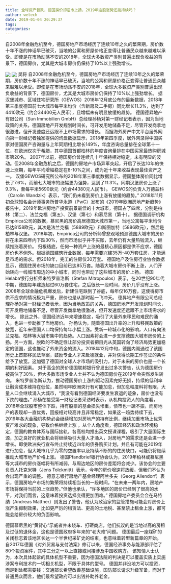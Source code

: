 ```yaml
---
title: 全球资产普跌，德国房价却逆市上扬，2019年这股涨势还能持续吗？
author: wetech
date: 2019-01-04 20:29:37
tags: 
categories: 
---
```

自2008年金融危机至今，德国房地产市场经历了连续10年之久的繁荣期，房价数十年不涨的神话早已破灭，当地的公寓和房屋价格正变得让普通民众越来越难以承受。即使是在市场动荡不安的2018年，全球大多数资产类别普遍出现负收益的背景下，德国房价，尤其是大城市房价仍保持了10%以上强劲增长。
<!-- more -->
<img align="center" border="0" src="https://imgcdn.yicai.com/uppics/images/2019/01/3d8d7417a6cd89c74b28085ef7db9172.jpg" />
<img align="center" border="0" src="https://imgcdn.yicai.com/uppics/images/2019/01/1209cd01a69e314d7c6a5c0be9171538.jpg" />
吴将
自2008年金融危机至今，德国房地产市场经历了连续10年之久的繁荣期，房价数十年不涨的神话早已破灭，当地的公寓和房屋价格正变得让普通民众越来越难以承受。即使是在市场动荡不安的2018年，全球大多数资产类别普遍出现负收益的背景下，德国房价，尤其是大城市房价仍保持了10%以上强劲增长。
据汉堡城市、区域住宅研究所（GEWOS）2018年12月底公布的最新数据，2018年第三季度德国前七大城市每平米均价（含新房及二手房）同比增长11.3%，达到了4410欧元（约合34400元人民币），且增幅未有明显放缓的趋势。
德国德昇地产有限公司（Sun Immobilien GmbH）总经理孙杨对第一财经记者表示，因为当地政策的关系，德国房地产开发规划时间长，可开发用地储备不足，尽管开发商拿地很激进，但开发速度还远跟不上市场需求的增长。
而据海外房产中文平台居外网向第一财经记者独家提供的询盘数据显示，2018年第四季度，居外网录得中国买家对德国房产咨询量与上年同期相比增长149%，年度咨询总量排在全球第十一位，在欧洲仅次于希腊，其中德国首都柏林的年度咨询量排在中国买家最热购房城市第20名。
2007年以前，德国房价曾连续几十年保持相对稳定，未有明显的波动。但2008年金融危机之后，德国的房地产市场异军突起，开启了长达10年的快速上涨期，每年平均增幅稳定在8-10%之间，成为近十年来收益表现最佳资产之一。
汉堡GEWOS研究所公布的2018年第三季度数据显示，德国整体房价同比增长了7.6%，而前七大城市的涨幅更为强势，达到了11.3%。同期汉堡房价上涨了9.3%，至每平米5690欧元（约合44380元人民币）。
GEWOS的负责人万德兹科（Carolin Wandzik）表示，“我们仍未看到房价上涨有放缓的趋势。”
2018年11月初全球知名会计师事务所普华永道（PwC）发布的《2019年欧洲房地产新趋势》报告中，2019年欧洲房地产投资前景最佳的十大城市，德国占了四席，分别是柏林（第二）、法兰克福（第五）、汉堡（第七）和慕尼黑（第十）。
据德国调研机构Empirica公司的数据，慕尼黑的房价高居德国大城市第一，当地公寓每平米均价已达8158欧元，其次是法兰克福（5889欧元）和斯图加特（5886欧元），然后是柏林与汉堡。
2018年初，Empirica公司的分析师曾悲观地预测德国大城市的房价将在未来四年内下跌30%，然而市场似乎并不买账，去年仍有大量热钱流入，继续推涨着房价。
归根结底，任何一种资产上涨的最核心原因都是供不应求，德国房价也不例外。根据德国建筑行业数据，每年需要兴建35万-40万套住房，才能满足市场的需求。但2018年，完工的住房仅30万套。
德国地产及住房行业协会数据显示，德国住房市场的缺口目前已达85万套。随着大城市房价不断上涨，人们开始转向一线城市周边的中小城市，同时也带动了这些城市的房价上扬。
德国Helaba银行分析师米特罗普洛斯（Stefan Mitropoulos）表示，在20世纪90年代中期，德国每年建造超过60万套住宅，之后很长一段时间，房价几乎没有上涨。2008年全球金融危机爆发后，新建住宅跌到了谷底，每年仅16万套，这使得房市供不应求的情况极为严重，房价也是从那时起一飞冲天。
德昇地产有限公司总经理孙杨对第一财经记者表示，因为当地政策的关系，德国房地产开发规划时间长，可开发用地储备不足，尽管开发商拿地很激进，但开发速度还远跟不上市场需求的增长。
除此之外，德国经济近年来增速稳定，吸引了大量外来移民和难民的涌入，也进一步助推了当地房价。
孙杨认为，随着德国出升率的上升和移民政策的放宽，近年来德国人口均保持每年小幅上涨。受新一轮城市化的影响，人口有向法兰克福、柏林等大城市集中的趋势。人口因素将会进一步支撑德国大城市房价的上扬。另一方面，脱欧的不确定性让部分投资者把目光从英国转向了经济局势更加稳定的德国，这也推动了外来资金的流入。2018年12月中旬，德国内阁通过了该国历史上首部移民法草案，鼓励专业人才来赴德就业，并对获得长期工作签证的条件给予了放宽。这加强了德国对全球人才市场的吸引力，对于未来的房价也是一个长期的利好因素。
对于高企的房价德国联邦银行曾发出过多次警告，认为德国房价被高估了30%，但大多数市场专业人士并不认为德国房价在2019年会突然发生转向。
米特罗普洛斯认为，推动德国房价上涨的驱动因素完好无损，持续的低利率让融资成本维持在低位，虽然明年欧洲央行有可能加息，但加息幅度料将有限，大量人口会继续涌入大城市，“我没有看到德国经济要发生衰退的迹象，房价也没有下跌的理由。”
孙杨在接受第一财经记者采访时表示，从机构投资人的角度看，2018年全球股市整体下跌，持有股票的基金损失惨重，债市也一蹶不振，而房地产的表现却一直优秀，回报相对较高并且非常稳定，如果这一趋势持续下去，2019年各大金融机构势必会继续增加对房地产的持有比例，继续加重市场上优秀资产难求的现象，导致价格继续上涨 。从个人角度看，德国经济和政治环境稳定，德国的教育体系与国际接轨，各高校均推出英文授课课程，吸引了大量国际生源，加之良好的就业机会将继续吸引大量人才涌入，对房地产的需求还是会进一步增长。即使欧洲央行宣布终止持续近四年的债券购买计划，并且有可能在2019年进行加息，但大城市几乎为零的空置率以及持续不断的的住房缺口，可能仍将继续推动大城市地产价格上涨。
德国Pfandbrief银行协会认为，2019年柏林或慕尼黑等大城市的房价涨幅将有所减弱，与周边地区的房价差距将会减少。该协会的主要负责人托克米特（Jens Tolckmitt）表示，今年的房价增速将放缓，但我们不认为会出现严重的调整。
德意志银行房地产基金经理阿兰多夫（Georg Allendorf）表示，德国房地产市场的繁荣将持续相当长的一段时间，“在未来一两年内，房地产市场将保持当前的上涨趋势。”但他也承认，“许多地区的房价已经到了很高的水平，对我们而言，这意味着投资选择变得更加困难。”
德国房地产委员会会在马特纳（Andreas Mattner）则发出了警告，他认为政治家的监管措施可能会对房价上涨产生抑制效果，比如更严厉的租赁法、更高的土地税、甚至禁止租金上涨，都可能会给房价较大的负面影响。
 
 
德国慕尼黑的“黄背心”示威者并未烧车、打砸商店，他们抗议的是当地过高的房租及过低的退休金，这也是德国政府多年来的“老大难”问题。
德国最后一座煤矿的关闭标志着该地区长达一个半世纪采矿史的结束，也意味着转型新篇章的开始。
自2017年德国《对外贸易与支付法案》修订以来，德国经济事务与能源部评估了80个投资案件，其中三分之一以上直接或间接涉及中国收购方。
该知情人士认为，本次具体起诉的具体机型不重要，因为德国法院的判决是可以覆盖实质上实施涉案专利技术的一切相关机型，不限于具体的型号。
德国并非没地方可以投资，而是到处都需要钱：交通部长希望改善基础设施，国防部长请求升级军备，而对于普通民众而言，他们最希望政府可以出钱补助养老金。
